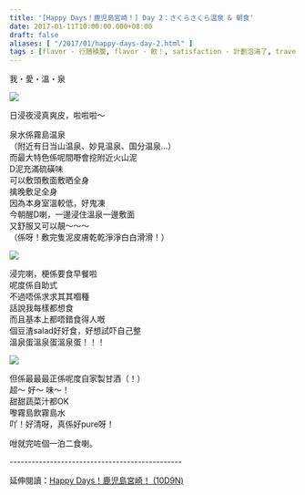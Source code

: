 ```yaml
---
title: '[Happy Days！鹿児島宮崎！] Day 2：さくらさくら温泉 & 朝食'
date: 2017-01-11T10:00:00.000+08:00
draft: false
aliases: [ "/2017/01/happy-days-day-2.html" ]
tags : [flavor - 行膳積腹, flavor - 飲！, satisfaction - 計劃泡湯了, travel-日本-鹿兒島宮崎]
---
```


我・愛・溫・泉  

![](/images/kojkmi2a.jpg)

日浸夜浸真爽皮，啦啦啦～  
  
泉水係霧島温泉  
（附近有日当山温泉、妙見温泉、国分温泉...）  
而最大特色係呢間嘢會挖附近火山泥  
D泥充滿硫磺味  
可以敷頭敷面敷晒全身  
擒晚敷足全身  
因為本身室溫較低，好鬼凍  
今朝醒D喇，一邊浸住溫泉一邊敷面  
又舒服又可以靚～～～  
（係呀！敷完隻泥皮膚乾乾淨淨白白滑滑！）  

![](/images/kojkmi2a1.jpg)

浸完喇，梗係要食早餐啦  
呢度係自助式  
不過唔係求求其其嗰種  
話說我每樣都想食  
而且基本上都唔錯食得人嘅  
個豆渣salad好好食，好想試吓自己整  
溫泉蛋溫泉蛋溫泉蛋！！！  

![](/images/kojkmi2a2.jpg)

但係最最最正係呢度自家製甘酒（！）  
超～ 好～ 味～！  
甜甜蔬菜汁都OK  
嚟霧島飲霧島水  
吖！好清呀，真係好pure呀！  
  
咁就完咗個一泊二食喇。  
  
\-----------------------------------------------  
  
延伸閱讀：[Happy Days！鹿児島宮崎！ (10D9N)](https://hidie.net/kojkmi10d9n/)
